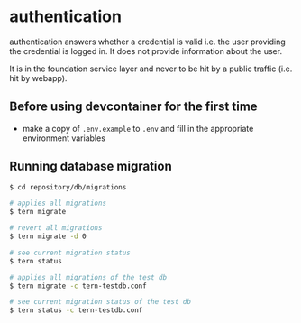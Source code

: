 # authentication

authentication answers whether a credential is valid i.e. the user providing the credential is logged in. It does not provide information about the user.

It is in the foundation service layer and never to be hit by a public traffic (i.e. hit by webapp).

## Before using devcontainer for the first time

- make a copy of `.env.example` to `.env` and fill in the appropriate environment variables

## Running database migration

```sh
$ cd repository/db/migrations

# applies all migrations
$ tern migrate

# revert all migrations
$ tern migrate -d 0

# see current migration status
$ tern status

# applies all migrations of the test db
$ tern migrate -c tern-testdb.conf

# see current migration status of the test db
$ tern status -c tern-testdb.conf
```
